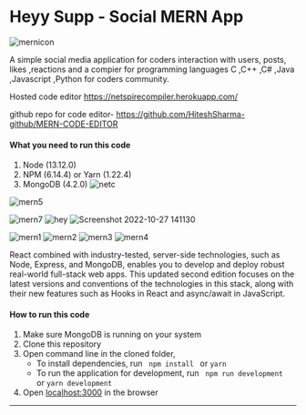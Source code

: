 # Heyy Supp - Social MERN App

![mernicon](https://user-images.githubusercontent.com/85629794/172061061-97b3c374-3e31-4363-8cda-3c74327e1bca.jpg)

A simple social media application for coders interaction with users, posts, likes ,reactions and a compier for programming languages  C ,C++ ,C# ,Java ,Javascript ,Python for coders community.

Hosted code editor https://netspirecompiler.herokuapp.com/ 
                                                                                                                                                                       
github repo for code editor- https://github.com/HiteshSharma-github/MERN-CODE-EDITOR

#### What you need to run this code
1. Node (13.12.0)
2. NPM (6.14.4) or Yarn (1.22.4)
3. MongoDB (4.2.0)
![netc](https://user-images.githubusercontent.com/85629794/198231392-153c19b0-e5c8-46c4-b0c0-b2cf6edd8dcc.jpg)


![mern5](https://user-images.githubusercontent.com/85629794/172061099-8ab1db4e-c359-4bf9-beaf-13753bb8ecfc.jpg)

![mern7](https://user-images.githubusercontent.com/85629794/172061107-806b1b8c-527f-4149-925b-7e697df18762.jpg)
![hey](https://user-images.githubusercontent.com/85629794/198233380-24391647-676a-46b7-a441-73d5fa95a5b1.png)
![Screenshot 2022-10-27 141130](https://user-images.githubusercontent.com/85629794/198236835-742792e0-c1e0-4978-97c5-9ed7a4cf31b4.png)

![mern1](https://user-images.githubusercontent.com/85629794/172061128-36823b73-626c-47af-b174-950c0b8ada47.jpg)
![mern2](https://user-images.githubusercontent.com/85629794/172061129-0faa47c8-d632-4c5c-a1f6-59a356c8cc07.jpg)
![mern3](https://user-images.githubusercontent.com/85629794/172061130-48a5ba40-07a1-4da0-9d6a-2131aa0a1605.jpg)
![mern4](https://user-images.githubusercontent.com/85629794/172061131-c3cea8d5-5e86-4238-ac91-712deb237598.jpg)

React combined with industry-tested, server-side technologies, such as Node, Express, and MongoDB, enables you to develop and deploy robust real-world full-stack web apps. This updated second edition focuses on the latest versions and conventions of the technologies in this stack, along with their new features such as Hooks in React and async/await in JavaScript. 




####  How to run this code
1. Make sure MongoDB is running on your system 
2. Clone this repository
3. Open command line in the cloned folder,
   - To install dependencies, run ```  npm install  ``` or ``` yarn ```
   - To run the application for development, run ```  npm run development  ``` or ``` yarn development ```
4. Open [localhost:3000](http://localhost:3000/) in the browser
---- 


